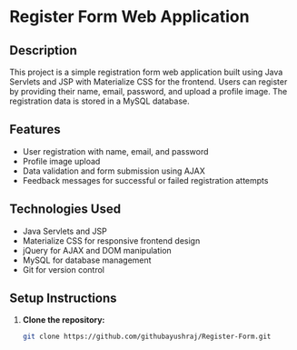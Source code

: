 # Register Form Web Application

## Description
This project is a simple registration form web application built using Java Servlets and JSP with Materialize CSS for the frontend. Users can register by providing their name, email, password, and upload a profile image. The registration data is stored in a MySQL database.

## Features
- User registration with name, email, and password
- Profile image upload
- Data validation and form submission using AJAX
- Feedback messages for successful or failed registration attempts

## Technologies Used
- Java Servlets and JSP
- Materialize CSS for responsive frontend design
- jQuery for AJAX and DOM manipulation
- MySQL for database management
- Git for version control

## Setup Instructions
1. **Clone the repository:**
   ```bash
   git clone https://github.com/githubayushraj/Register-Form.git
